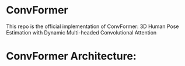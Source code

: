 # ConvFormer

This repo is the official implementation of ConvFormer: 3D Human Pose Estimation with Dynamic Multi-headed Convolutional Attention

# ConvFormer Architecture:

